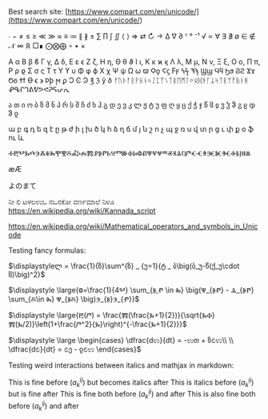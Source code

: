 Best search site:
[https://www.compart.com/en/unicode/](<https://www.compart.com/en/unicode/>)

∙ −
≠ ≤	≥ ≪	≫ ≈ ≡ ≔ ∥ ∦ ±
∑ ∏ ∫ ∬
⟨ ⟩
⇒ ⇄ ↻ → 
∆ ∇ ∂
ᵀ ° 
⁻¹ √ ∝
∀ ∃ ∄ ∅ ∈ ∉
𝒩 ∞ ℝ
□∎
⨀⨂⨁ ∘ • ×

Α α Β β ϐ Γ γ, Δ δ, Ε ε ϵ Ζ ζ, Η η, Θ θ ϑ Ι ι, Κ κ ϰ ϗ Λ λ, Μ μ, Ν ν, Ξ ξ, Ο ο, Π π, Ρ ρ ϱ Σ σ ς Τ τ Υ ϒ υ Φ φ ϕ Χ χ Ψ ψ Ω ω ϖ
Ϙϙ Ϛϛ Ϝϝ Ϟϟ Ϡϡ Ϣϣ Ϥϥ Ϧϧ Ϩϩ Ϫϫ Ϭϭ Ϯϯ ϴ ϵ ϶ Ϸϸ ϻ ϼ Ͻ Ͼ Ͽ
℥ ℨ ў
ð
ᚠᚢᚦᚨᚱᚹᚺᚾᛃᛇᛈᛉᛊᛏᛒᛖᛗᛚᛜᛟᛞᚬᚴᛦᛋᛏᛒᛘᚡᚥᚭᚻ
ᕵᕴᒋᒉᕕᕓᕗᕙᕈᕋᕂᕆ

ა თ ი ო ბ ზ მ ნ პ რ ს შ ჩ ძ ხ ჰ გ დ ე ვ კ ლ ჟ ტ უ ფ ღ ყ ც ქ ჭ ჯ წ ჱ ჲ ჳ ჴ ჵ ჷ ჸ ჶ ჵ ჹ

ա	բ	գ	դ	ե	զ	է	ը	թ	ժ	ի	լ	խ	ծ	կ	հ	ձ	ղ	ճ	մ
յ	ն	շ	ո	չ	պ	ջ	ռ	ս	վ	տ	ր	ց	ւ	փ	ք	օ	ֆ	ու	և

 ⰀⰁⰂⰃⰄⰅⰆⰇⰈⰉⰊⰋⰌⰍⰎⰏⰐⰑⰒⰓⰔⰕⰖⰗⰘⰙⰚⰛⰜⰝⰞⰟⰠⰡⰢⰣⰤⰥⰦⰧⰨⰩⰪⰫⰬⰭⰮ
 
 æÆ
 
 よのまて
 
 ನೀ ಲಿ ಟಳಲಉಒ ನಒನಕೋ
 ವರ್ಣಮಾಲೆ 
 ನಿಊ
 https://en.wikipedia.org/wiki/Kannada_script
 
 https://en.wikipedia.org/wiki/Mathematical_operators_and_symbols_in_Unicode

Testing fancy formulas:

$\displaystyleლ = \frac{1}{ზ}\sum^{ზ} _ {უ=1}{ტ _ ბ\big(ბ_უ-წ(ქ_უ\cdot ჱ)\big)^2}$


$\displaystyle \large{Ⱉ=\frac{1}{4Ⰲ} \sum_{Ⱁ,Ⱂ \in Ⰸ} \big(Ⱋ_{ⰑⰒ} - Ⱑ_{ⰑⰒ} \sum_{Ⰻ\in Ⰸ} Ⱋ_{ⰑⰋ} \big)Ⰵ_{Ⱁ}Ⰵ_{Ⱂ}}$

$\displaystyle \large{Ⰱ(Ⱓ) = \frac{Ⰿ(\frac{Ⰳ+1}{2})}{\sqrt{ⰃⰗ}Ⰿ(Ⰳ/2)}\left(1+\frac{Ⱓ^2}{Ⰳ}\right)^{-\frac{Ⰳ+1}{2}}}$


 $\displaystyle \large \begin{cases} \dfrac{dಉ}{dt} = -ಉთ + ზಲಿಉ\\ \\ \dfrac{dಲಿ}{dt} = ಲಿე - ჹಲಿಉ \end{cases}$

Testing weird interactions between italics and mathjax in markdown:

This is fine before $(a^{ij}_k)$ but becomes italics after
This is italics before $(a^{ij}_ k)$ but is fine after
This is fine both before $(a_{k}^{ij})$ and after
This is also fine both before $(a _ k^{ij})$ and after